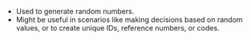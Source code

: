 - Used to generate random numbers.
- Might be useful in scenarios like making decisions based on random values, or to create unique IDs, reference numbers, or codes.